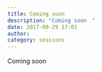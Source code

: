 ```yaml
---
title: Coming soon　
description: "Coming soon　"
date: 2017-09-29 17:01
author: 
category: sessions
---
```

Coming soon　